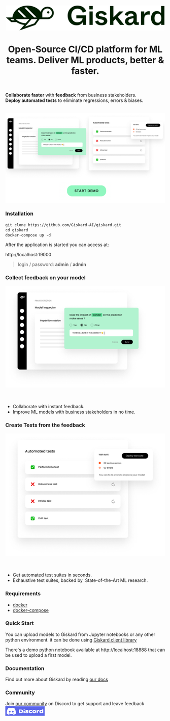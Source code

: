 <p align="center">
  <img width="500" alt="giskardlogo" src="frontend/src/assets/Logo_full_darkgreen.png">
</p>
<h1 align="center" weight='300' >Open-Source CI/CD platform for ML teams. Deliver ML products, better & faster. </h1>
<br />

**Collaborate faster** with **feedback** from business stakeholders.<br/>
**Deploy automated tests** to eliminate regressions, errors & biases.

<br />

<a align='center' href="https://app.arcade.software/share/zPfpXFt8lRm5XDkaWM85">
         <img width='600' align='center' alt="Interactive demo" src="frontend/src/assets/demo.png">
      </a>
<br/>
<h3 >Installation</h3>

```shell
git clone https://github.com/Giskard-AI/giskard.git
cd giskard
docker-compose up -d
```

After the application is started you can access at:

http://localhost:19000

> login / password: **admin** / **admin**

<h3>Collect feedback on your model</h3>
  
  <a align='center' href="https://app.arcade.software/share/zPfpXFt8lRm5XDkaWM85">
         <img width='600' alt="Interactive demo" src="frontend/src/assets/feedback.png">
      </a>
<br/>
  <br/>
  <br/>
  
  * Collaborate with instant feedback.<br/>
  * Improve ML models with business stakeholders in no time.
  
 <h3>Create Tests from the feedback</h3>
  
  <a href="https://app.arcade.software/share/zPfpXFt8lRm5XDkaWM85">
         <img width='600' alt="Interactive demo" src="frontend/src/assets/test.png">
      </a>
<br/>
   <br/>
   <br/>
  

  * Get automated test suites in seconds.</br>
  * Exhaustive test suites, backed by  State-of-the-Art ML research.
  
  
 

<h3>Requirements</h3>

- [docker](https://docs.docker.com/get-docker/) 
- [docker-compose](https://docs.docker.com/compose/install/) 

<h3>Quick Start</h3>

You can upload models to Giskard from Jupyter notebooks or any other python environment. 
it can be done using [Giskard client library](https://docs.giskard.ai/start/guides/upload-your-model#1.-load-ai-inspector)

There's a demo python notebook available at http://localhost:18888 that can be used to upload a first model. 

<h3>Documentation</h3>

Find out more about Giskard by reading [our docs](https://docs.giskard.ai/)

<h3>Community</h3>

Join [our community](https://discord.com/invite/ABvfpbu69R) on Discord to get support and leave feedback <br/>
<a href="https://discord.com/invite/ABvfpbu69R">
         <img alt="Discord" src="frontend/src/assets/Discord.png">
      </a>
<br/>
